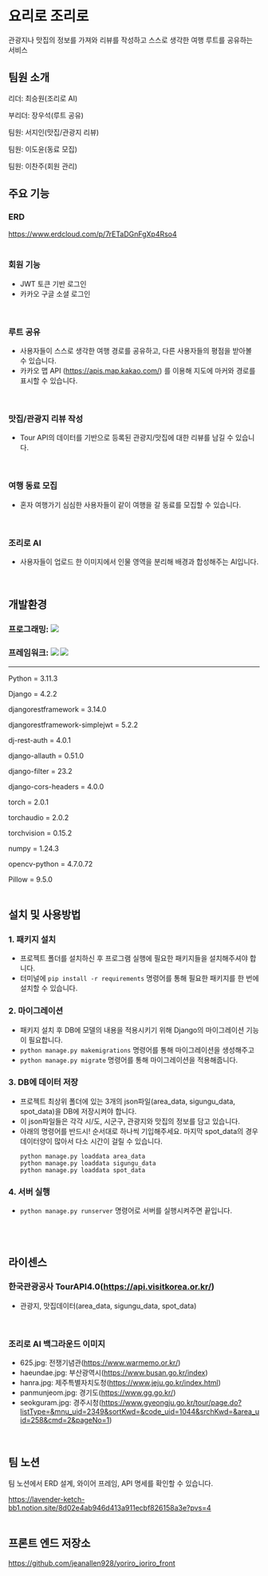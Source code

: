 # 요리로 조리로
관광지나 맛집의 정보를 가져와 리뷰를 작성하고 스스로 생각한 여행 루트를 공유하는 서비스

## 팀원 소개
리더: 최승원(조리로 AI)

부리더: 장우석(루트 공유)

팀원: 서지인(맛집/관광지 리뷰)

팀원: 이도윤(동료 모집)

팀원: 이찬주(회원 관리)


## 주요 기능

### ERD
https://www.erdcloud.com/p/7rETaDGnFgXp4Rso4
<br>
<br>

### 회원 기능
- JWT 토큰 기반 로그인
- 카카오 구글 소셜 로그인
<br>

### 루트 공유
- 사용자들이 스스로 생각한 여행 경로를 공유하고, 다른 사용자들의 평점을 받아볼 수 있습니다.
- 카카오 맵 API (https://apis.map.kakao.com/) 를 이용해 지도에 마커와 경로를 표시할 수 있습니다.
<br>

### 맛집/관광지 리뷰 작성
- Tour API의 데이터를 기반으로 등록된 관광지/맛집에 대한 리뷰를 남길 수 있습니다.
<br>

### 여행 동료 모집
- 혼자 여행가기 심심한 사용자들이 같이 여행을 갈 동료를 모집할 수 있습니다.
<br>

### 조리로 AI
- 사용자들이 업로드 한 이미지에서 인물 영역을 분리해 배경과 합성해주는 AI입니다.
<br>

## 개발환경

### 프로그래밍: <img src="https://img.shields.io/badge/Python-3776AB?style=for-the-badge&logo=python&logoColor=white">

### 프레임워크: <img src="https://img.shields.io/badge/Django-092E20?style=for-the-badge&logo=Django&logoColor=white"> <img src="https://img.shields.io/badge/Pytorch-EE4C2C?style=for-the-badge&logo=pytorch&logoColor=white">

---

Python = 3.11.3 

Django = 4.2.2

djangorestframework = 3.14.0

djangorestframework-simplejwt = 5.2.2

dj-rest-auth = 4.0.1

django-allauth = 0.51.0

django-filter = 23.2

django-cors-headers = 4.0.0

torch = 2.0.1

torchaudio = 2.0.2

torchvision = 0.15.2

numpy = 1.24.3

opencv-python = 4.7.0.72

Pillow = 9.5.0
<br>
<br>

## 설치 및 사용방법
### 1. 패키지 설치
- 프로젝트 폴더를 설치하신 후 프로그램 실행에 필요한 패키지들을 설치해주셔야 합니다.
- 터미널에 `pip install -r requirements` 명령어를 통해 필요한 패키지를 한 번에 설치할 수 있습니다.


### 2. 마이그레이션
- 패키지 설치 후 DB에 모델의 내용을 적용시키기 위해 Django의 마이그레이션 기능이 필요합니다.
- `python manage.py makemigrations` 명령어를 통해 마이그레이션을 생성해주고
- `python manage.py migrate` 명령어를 통해 마이그레이션을 적용해줍니다.


### 3. DB에 데이터 저장
- 프로젝트 최상위 폴더에 있는 3개의 json파일(area_data, sigungu_data, spot_data)을 DB에 저장시켜야 합니다.
- 이 json파일들은 각각 시/도, 시군구, 관광지와 맛집의 정보를 담고 있습니다.
- 아래의 명령어를 반드시! 순서대로 하나씩 기입해주세요. 마지막 spot_data의 경우 데이터양이 많아서 다소 시간이 걸릴 수 있습니다.
  ```
  python manage.py loaddata area_data
  python manage.py loaddata sigungu_data
  python manage.py loaddata spot_data
  ```


### 4. 서버 실행
- `python manage.py runserver` 명령어로 서버를 실행시켜주면 끝입니다.
<br>
<br>

## 라이센스

### 한국관광공사 TourAPI4.0(https://api.visitkorea.or.kr/)
- 관광지, 맛집데이터(area_data, sigungu_data, spot_data)
<br>

### 조리로 AI 백그라운드 이미지
- 625.jpg: 전쟁기념관(https://www.warmemo.or.kr/)
- haeundae.jpg: 부산광역시(https://www.busan.go.kr/index)
- hanra.jpg: 제주특별자치도청(https://www.jeju.go.kr/index.html)
- panmunjeom.jpg: 경기도(https://www.gg.go.kr/)
- seokguram.jpg: 경주시청(https://www.gyeongju.go.kr/tour/page.do?listType=&mnu_uid=2349&sortKwd=&code_uid=1044&srchKwd=&area_uid=258&cmd=2&pageNo=1)
<br>


## 팀 노션
팀 노션에서 ERD 설계, 와이어 프레임, API 명세를 확인할 수 있습니다.

https://lavender-ketch-bb1.notion.site/8d02e4ab946d413a911ecbf826158a3e?pvs=4
<br>
<br>

## 프론트 엔드 저장소
https://github.com/jeanallen928/yoriro_joriro_front
